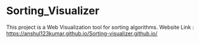 # Sorting_Visualizer

This project is a Web Visualization tool for sorting algorithms.
Website Link : https://anshul123kumar.github.io/Sorting-visualizer.github.io/
